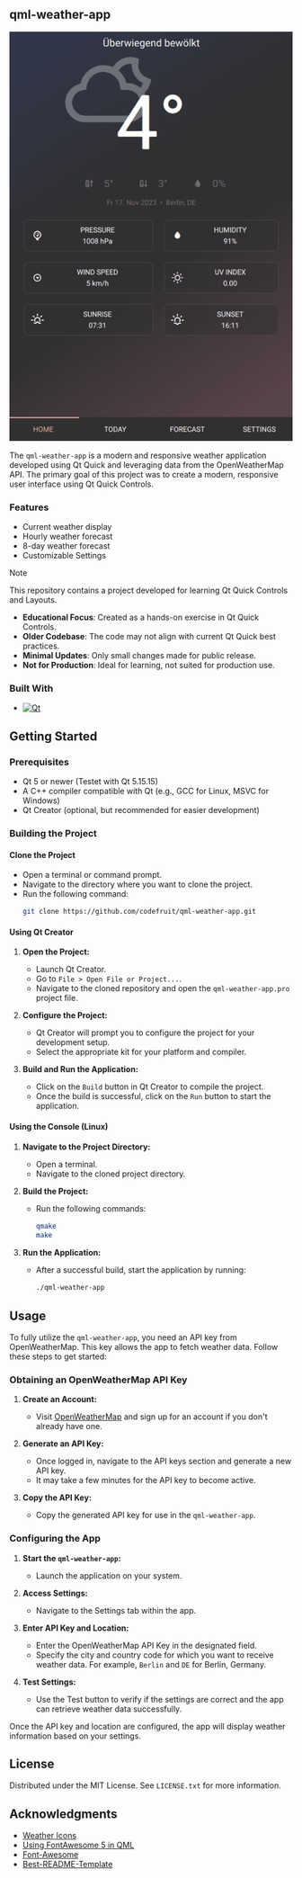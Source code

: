 <!-- ABOUT THE PROJECT -->
## qml-weather-app

[![Product Name Screen Shot][screenshot]](https://example.com)

The `qml-weather-app` is a modern and responsive weather application developed using Qt Quick and leveraging data from the OpenWeatherMap API. The primary goal of this project was to create a modern, responsive user interface using Qt Quick Controls.

### Features
- Current weather display
- Hourly weather forecast
- 8-day weather forecast
- Customizable Settings

> [!NOTE]  
> This repository contains a project developed for learning Qt Quick Controls and Layouts.
> - **Educational Focus**: Created as a hands-on exercise in Qt Quick Controls.
> - **Older Codebase**: The code may not align with current Qt Quick best practices.
> - **Minimal Updates**: Only small changes made for public release.
> - **Not for Production**: Ideal for learning, not suited for production use.

### Built With

* [![Qt][qt.io]][qt-url]

<!-- GETTING STARTED -->
## Getting Started

### Prerequisites

- Qt 5 or newer (Testet with Qt 5.15.15)
- A C++ compiler compatible with Qt (e.g., GCC for Linux, MSVC for Windows)
- Qt Creator (optional, but recommended for easier development)

### Building the Project

#### Clone the Project
   - Open a terminal or command prompt.
   - Navigate to the directory where you want to clone the project.
   - Run the following command:
     ```sh
     git clone https://github.com/codefruit/qml-weather-app.git
     ```

#### Using Qt Creator
1. **Open the Project:**
   - Launch Qt Creator.
   - Go to `File > Open File or Project...`.
   - Navigate to the cloned repository and open the `qml-weather-app.pro` project file.

2. **Configure the Project:**
   - Qt Creator will prompt you to configure the project for your development setup.
   - Select the appropriate kit for your platform and compiler.

3. **Build and Run the Application:**
   - Click on the `Build` button in Qt Creator to compile the project.
   - Once the build is successful, click on the `Run` button to start the application.

#### Using the Console (Linux)
1. **Navigate to the Project Directory:**
   - Open a terminal.
   - Navigate to the cloned project directory.

2. **Build the Project:**
   - Run the following commands:
     ```sh
     qmake
     make
     ```

3. **Run the Application:**
   - After a successful build, start the application by running:
     ```sh
     ./qml-weather-app
     ```

<!-- USAGE EXAMPLES -->
## Usage

To fully utilize the `qml-weather-app`, you need an API key from OpenWeatherMap. This key allows the app to fetch weather data. Follow these steps to get started:

### Obtaining an OpenWeatherMap API Key

1. **Create an Account:**
   - Visit [OpenWeatherMap](https://openweathermap.org/appid) and sign up for an account if you don't already have one.

2. **Generate an API Key:**
   - Once logged in, navigate to the API keys section and generate a new API key.
   - It may take a few minutes for the API key to become active.

3. **Copy the API Key:**
   - Copy the generated API key for use in the `qml-weather-app`.

### Configuring the App

1. **Start the `qml-weather-app`:**
   - Launch the application on your system.

2. **Access Settings:**
   - Navigate to the Settings tab within the app.

3. **Enter API Key and Location:**
   - Enter the OpenWeatherMap API Key in the designated field.
   - Specify the city and country code for which you want to receive weather data. For example, `Berlin` and `DE` for Berlin, Germany.

4. **Test Settings:**
   - Use the Test button to verify if the settings are correct and the app can retrieve weather data successfully.

Once the API key and location are configured, the app will display weather information based on your settings.

<!-- LICENSE -->
## License

Distributed under the MIT License. See `LICENSE.txt` for more information.

<!-- ACKNOWLEDGMENTS -->
## Acknowledgments

* [Weather Icons](https://github.com/erikflowers/weather-icons)
* [Using FontAwesome 5 in QML](https://martin.rpdev.net/2018/03/30/using-fontawesome-5-in-qml.html)
* [Font-Awesome](https://github.com/FortAwesome/Font-Awesome)
* [Best-README-Template](https://github.com/othneildrew/Best-README-Template)

<!-- MARKDOWN LINKS & IMAGES -->
<!-- https://www.markdownguide.org/basic-syntax/#reference-style-links -->

[qt.io]: https://img.shields.io/badge/Qt-%23217346.svg?style=for-the-badge&logo=Qt&logoColor=white
[qt-url]: https://www.qt.io/
[screenshot]: resource/images/qml-weather-app.gif
